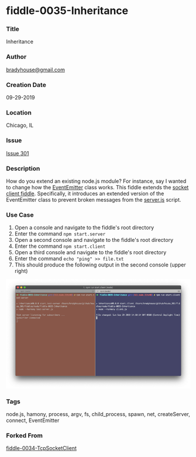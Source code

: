 fiddle-0035-Inheritance
======

### Title<a name="title"></a>

Inheritance


### Author <a name="author"></a>

bradyhouse@gmail.com


### Creation Date<a name="creation-date"></a>

09-29-2019


### Location<a name="location"></a>

Chicago, IL


### Issue<a name="issue"></a>

[Issue 301](https://github.com/bradyhouse/house/issues/301)


### Description<a name="description"></a>

How do you extend an existing node.js module? For instance, say I wanted to change how the [EventEmitter](https://nodejs.org/api/events.html#events_class_eventemitter) class works. This fiddle extends the 
[socket client fiddle](https://github.com/bradyhouse/house/tree/master/fiddles/node/fiddle-0034-TcpSocketClient).  Specifically, it introduces an extended version of the EventEmitter class
to prevent broken messages from the [server.js](server.js) script. 


### Use Case<a name="use-case"></a>

1.  Open a console and navigate to the fiddle's root directory
2.  Enter the command `npm start.server`
3.  Open a second console and navigate to the fiddle's root directory
4.  Enter the command `npm start.client`
5.  Open a third console and navigate to the fiddle's root directory
6.  Enter the command `echo "ping" >> file.txt`
3.  This should produce the following output in the second console (upper right)

![Screenshot](screenshot.png)
    

### Tags<a name="tags"></a>

node.js, hamony, process, argv, fs, child_process, spawn, net, createServer, connect, EventEmitter


### Forked From

[fiddle-0034-TcpSocketClient](../fiddle-0034-TcpSocketClient)
